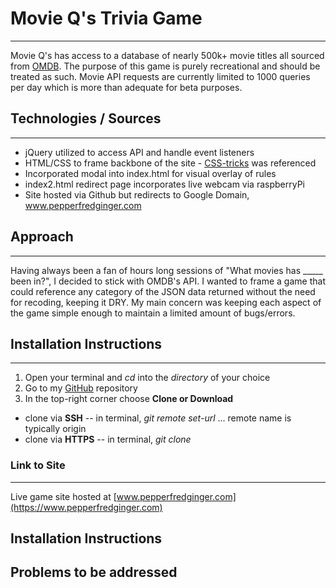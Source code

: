 
# Movie Q's Trivia Game
------
Movie Q's has access to a database of nearly 500k+ movie titles all sourced from [OMDB](http://omdbapi.com/). The purpose of this game is purely recreational and should be treated as such. Movie API requests are currently limited to 1000 queries per day which is more than adequate for beta purposes. 
  
## Technologies / Sources 
------
  * jQuery utilized to access API and handle event listeners
  *  HTML/CSS to frame backbone of the site
    - [CSS-tricks](https://css-tricks.com/) was referenced
  * Incorporated modal into index.html for visual overlay of rules
  * index2.html redirect page incorporates live webcam via raspberryPi 
  * Site hosted via Github but redirects to Google Domain, www.pepperfredginger.com
  
## Approach
------
Having always been a fan of hours long sessions of "What movies has _____ been in?", I decided to stick with OMDB's API. 
I wanted to frame a game that could reference any category of the JSON data returned without the need for recoding, keeping it DRY. My main concern was keeping each aspect of the game simple enough to maintain a limited amount of bugs/errors.

## Installation Instructions
------
1. Open your terminal and *cd* into the *directory* of your choice
2. Go to my [GitHub](https://github.com/christopher-cook/pfg-omdb) repository
3. In the top-right corner choose **Clone or Download**
  - clone via **SSH**
    -- in terminal, *git remote set-url <remote name> <ssh url>* ... remote name is typically origin
  - clone via **HTTPS**
    -- in terminal, *git clone <https url>*
  
### Link to Site
-----
Live game site hosted at [www.pepperfredginger.com](https://www.pepperfredginger.com)

## Installation Instructions

## Problems to be addressed
